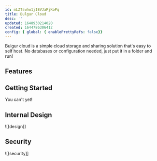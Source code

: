 ```yaml
---
id: mLZTswhw1jIEVJaPjKoPq
title: Bulgur Cloud
desc: ''
updated: 1648930214020
created: 1644786306412
config: { global: { enablePrettyRefs: false}}    
---
```


Bulgur cloud is a simple cloud storage and sharing solution that's easy to self
host. No databases or configuration needed, just put it in a folder and run!

## Features

## Getting Started

You can't yet!

## Internal Design

![[design]]

## Security

![[security]]
